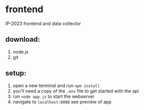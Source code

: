 # frontend
IP-2023 frontend and data collector

## download:
1. node.js
2. git

## setup:
1. open a new terminal and run ```npm install```
2. you'll need a copy of the ```.env``` file to get started with the api
3. run ```node app.js``` to start the webserver 
4. navigate to ```localhost:8888``` see preview of app